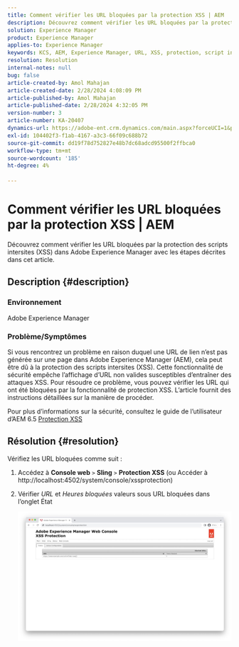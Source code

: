 ```yaml
---
title: Comment vérifier les URL bloquées par la protection XSS | AEM
description: Découvrez comment vérifier les URL bloquées par la protection XSS dans Adobe Experience Manager.
solution: Experience Manager
product: Experience Manager
applies-to: Experience Manager
keywords: KCS, AEM, Experience Manager, URL, XSS, protection, script intersite
resolution: Resolution
internal-notes: null
bug: false
article-created-by: Amol Mahajan
article-created-date: 2/28/2024 4:08:09 PM
article-published-by: Amol Mahajan
article-published-date: 2/28/2024 4:32:05 PM
version-number: 3
article-number: KA-20407
dynamics-url: https://adobe-ent.crm.dynamics.com/main.aspx?forceUCI=1&pagetype=entityrecord&etn=knowledgearticle&id=1e3ccc8d-53d6-ee11-9078-00224804dfb5
exl-id: 104402f3-f1ab-4167-a3c3-66f09c688b72
source-git-commit: dd19f78d752827e48b7dc68adcd95500f2ffbca0
workflow-type: tm+mt
source-wordcount: '185'
ht-degree: 4%

---
```


# Comment vérifier les URL bloquées par la protection XSS | AEM


Découvrez comment vérifier les URL bloquées par la protection des scripts intersites (XSS) dans Adobe Experience Manager avec les étapes décrites dans cet article.

## Description {#description}


### <b>Environnement</b>

Adobe Experience Manager



### <b>Problème/Symptômes</b>

Si vous rencontrez un problème en raison duquel une URL de lien n’est pas générée sur une page dans Adobe Experience Manager (AEM), cela peut être dû à la protection des scripts intersites (XSS). Cette fonctionnalité de sécurité empêche l’affichage d’URL non valides susceptibles d’entraîner des attaques XSS. Pour résoudre ce problème, vous pouvez vérifier les URL qui ont été bloquées par la fonctionnalité de protection XSS.
L’article fournit des instructions détaillées sur la manière de procéder.

Pour plus d’informations sur la sécurité, consultez le guide de l’utilisateur d’AEM 6.5 [Protection XSS](https://experienceleague.adobe.com/docs/experience-manager-65/developing/introduction/security.html?lang=fr)


## Résolution {#resolution}


Vérifiez les URL bloquées comme suit :

1. Accédez à <b>Console web</b> `>`  <b>Sling</b> `>`  <b>Protection XSS</b> (ou Accéder à http://localhost:4502/system/console/xssprotection)


2. Vérifier *URL* et *Heures bloquées* valeurs sous URL bloquées dans l’onglet État

   ![](assets/c1d7a6cc-d521-ed11-b83e-0022480866ad.png)
